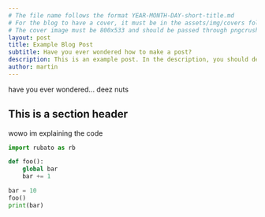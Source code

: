 ```yaml
---
# The file name follows the format YEAR-MONTH-DAY-short-title.md
# For the blog to have a cover, it must be in the assets/img/covers folder with the name of the file as YEAR-MONTH-DAY.png
# The cover image must be 800x533 and should be passed through pngcrush
layout: post
title: Example Blog Post
subtitle: Have you ever wondered how to make a post?
description: This is an example post. In the description, you should describe what you are talking about in the rest of the article.
author: martin
---
```


have you ever wondered... deez nuts

## This is a section header

wowo im explaining the code

```python
import rubato as rb

def foo():
    global bar
    bar += 1

bar = 10
foo()
print(bar)
```
